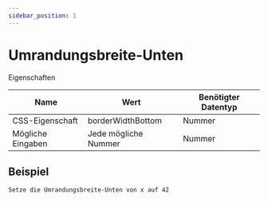 ```yaml
---
sidebar_position: 1
---
```


# Umrandungsbreite-Unten

Eigenschaften

| Name              | Wert              | Benötigter Datentyp   |
| ----              | ----              | --------------------- |
| CSS-Eigenschaft   | borderWidthBottom    | Nummer           |
| Mögliche Eingaben | Jede mögliche Nummer | Nummer           |

## Beispiel
```
Setze die Umrandungsbreite-Unten von x auf 42
```
